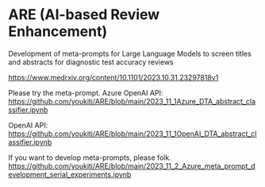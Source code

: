# ARE (AI-based Review Enhancement)
Development of meta-prompts for Large Language Models to screen titles and abstracts for diagnostic test accuracy reviews

https://www.medrxiv.org/content/10.1101/2023.10.31.23297818v1

Please try the meta-prompt.
Azure OpenAI API:
https://github.com/youkiti/ARE/blob/main/2023_11_1Azure_DTA_abstract_classifier.ipynb

OpenAI API:
https://github.com/youkiti/ARE/blob/main/2023_11_1OpenAI_DTA_abstract_classifier.ipynb

If you want to develop meta-prompts, please folk.
https://github.com/youkiti/ARE/blob/main/2023_11_2_Azure_meta_prompt_development_serial_experiments.ipynb


